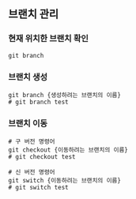 ## 브랜치 관리

### 현재 위치한 브랜치 확인
```
git branch
```

### 브랜치 생성
```Shell
git branch {생성하려는 브랜치의 이름}
# git branch test
```

### 브랜치 이동
```Shell
# 구 버전 명령어
git checkout {이동하려는 브랜치의 이름}
# git checkout test

# 신 버전 명령어
git switch {이동하려는 브랜치의 이름}
# git switch test
```
